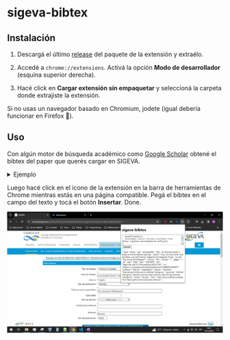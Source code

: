 # sigeva-bibtex

## Instalación

1. Descargá el último [release](https://codeload.github.com/indirivacua/sigeva-bibtex/zip/refs/heads/main) del paquete de la extensión y extraélo.

2. Accedé a `chrome://extensions`. Activá la opción **Modo de desarrollador** (esquina superior derecha).

3. Hacé click en **Cargar extensión sin empaquetar** y seleccioná la carpeta donde extrajiste la extensión.

Si no usas un navegador basado en Chromium, jodete (igual debería funcionar en Firefox 🦊).

## Uso

Con algún motor de búsqueda académico como [Google Scholar](https://scholar.google.com/) obtené el bibtex del paper que querés cargar en SIGEVA.

<details><summary>Ejemplo</summary>

```bibtex
@article{example2023,
  title={An Example Article: A Study on AI and Machine Learning},
  author={Doe, John and Smith, Jane and P{\'e}rez, Juan and Fulanito, Meganito and Margarita, Flores},
  journal={The Journal of AI Research},
  volume={100},
  number={1},
  pages={1--20},
  year={2023},
  issn={1234-5678},
  country={Italia},
  city={Turín},
  doi={https://doi.org/10.1016/j.example.2023.01.001},
  isbn={978-3-16-148410-0},
  url={https://www.example.com/science/article/pii/S1234567816300973},
  publisher={Elsevier},
  organization={Elsevier},
  booktitle={International Conference on Artificial Intelligence},
  keywords={Artificial Intelligence, Machine Learning, Deep Learning, Data Mining, Business Intelligence},
  month={January},
  note={Open source software available from https://github.com/example/ai-software}
}
```

</details>

Luego hacé click en el ícono de la extensión en la barra de herramientas de Chrome mientras estás en una página compatible. Pegá el bibtex en el campo del texto y tocá el botón **Insertar**. Done.

![Alt text](preview.png)